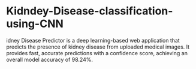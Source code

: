 # Kidndey-Disease-classification-using-CNN
idney Disease Predictor is a deep learning-based web application that predicts the presence of kidney disease from uploaded medical images. It provides fast, accurate predictions with a confidence score, achieving an overall model accuracy of 98.24%.
